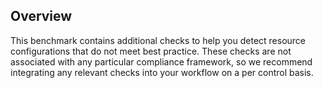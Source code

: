 ## Overview

This benchmark contains additional checks to help you detect resource configurations that do not meet best practice. These checks are not associated with any particular compliance framework, so we recommend integrating any relevant checks into your workflow on a per control basis.
